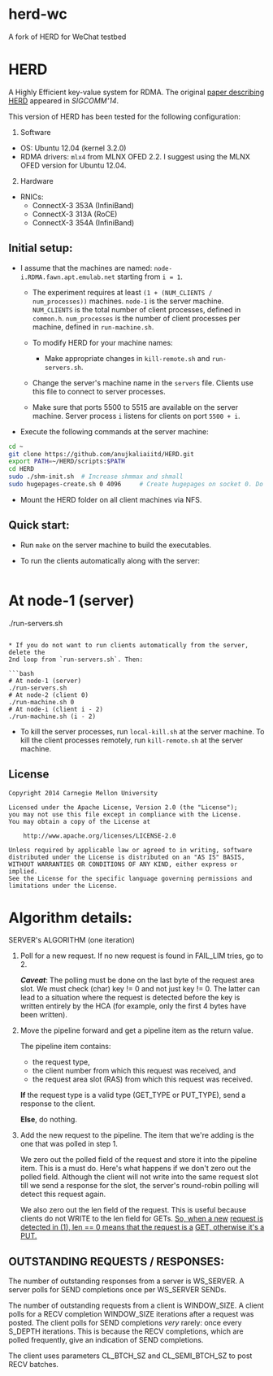 # herd-wc
A fork of HERD for WeChat testbed


HERD
====

A Highly Efficient key-value system for RDMA.  The
original [paper describing HERD](http://dl.acm.org/citation.cfm?id=2626299)
appeared in *SIGCOMM'14*.

This version of HERD has been tested for the following configuration:

1. Software
* OS: Ubuntu 12.04 (kernel 3.2.0)
* RDMA drivers: `mlx4` from MLNX OFED 2.2. I suggest using the MLNX OFED version for Ubuntu 12.04.
2. Hardware
* RNICs: 
    * ConnectX-3 353A (InfiniBand)
    * ConnectX-3 313A (RoCE)
    * ConnectX-3 354A (InfiniBand)



Initial setup:
-------------

* I assume that the machines are named: `node-i.RDMA.fawn.apt.emulab.net` starting from `i = 1`.
  * The experiment requires at least `(1 + (NUM_CLIENTS / num_processes))` machines.
    `node-1` is the server machine.
    `NUM_CLIENTS` is the total number of client processes, defined in `common.h`.
    `num_processes` is the number of client processes per machine, defined in
    `run-machine.sh`.
  * To modify HERD for your machine names: 
    * Make appropriate changes in `kill-remote.sh` and `run-servers.sh`.
  * Change the server's machine name in the `servers` file. Clients use this file to
    connect to server processes.

  * Make sure that ports 5500 to 5515 are available on the server machine. Server process `i`
    listens for clients on port `5500 + i`.

* Execute the following commands at the server machine:
```bash
cd ~
git clone https://github.com/anujkaliaiitd/HERD.git
export PATH=~/HERD/scripts:$PATH
cd HERD
sudo ./shm-init.sh	# Increase shmmax and shmall
sudo hugepages-create.sh 0 4096		# Create hugepages on socket 0. Do for all sockets.
```

* Mount the HERD folder on all client machines via NFS.



Quick start:
-----------

* Run `make` on the server machine to build the executables.

* To run the clients automatically along with the server:

  ```bash

  ```
# At node-1 (server)
./run-servers.sh
```

* If you do not want to run clients automatically from the server, delete the 
2nd loop from `run-servers.sh`. Then:
	
​```bash	
# At node-1 (server)
./run-servers.sh
# At node-2 (client 0)
./run-machine.sh 0
# At node-i (client i - 2)
./run-machine.sh (i - 2)
```

* To kill the server processes, run `local-kill.sh` at the server machine. To kill the 
  client processes remotely, run `kill-remote.sh` at the server machine.



License
-------

	Copyright 2014 Carnegie Mellon University

	Licensed under the Apache License, Version 2.0 (the "License");
	you may not use this file except in compliance with the License.
	You may obtain a copy of the License at
	
	    http://www.apache.org/licenses/LICENSE-2.0
	
	Unless required by applicable law or agreed to in writing, software
	distributed under the License is distributed on an "AS IS" BASIS,
	WITHOUT WARRANTIES OR CONDITIONS OF ANY KIND, either express or implied.
	See the License for the specific language governing permissions and
	limitations under the License.


Algorithm details:
====

SERVER's ALGORITHM (one iteration)

1. Poll for a new request. If no new request is found in FAIL_LIM tries, go to 2.

   **_Caveat_**: The polling must be done on the last byte
   of the request area slot. We must check (char) key != 0 and not just
   key != 0. The latter can lead to a situation where the request is 
   detected before the key is written entirely by the HCA (for example,
   only the first 4 bytes have been written).

2. Move the pipeline forward and get a pipeline item as the return
   value. 

   The pipeline item contains: 

   * the request type, 
   * the client number from which this request was received, and 
   * the request area slot (RAS) from which this request was received.

   **If** the request type is a valid type (GET_TYPE or PUT_TYPE), send a response to the client. 

   **Else**, do nothing.

3. Add the new request to the pipeline. The item that we're adding
   is the one that was polled in step 1.

   We zero out the polled field of the request and store it into the
   pipeline item. This is a must do. Here's what happens if we don't
   zero out the polled field. Although the client will not write
   into the same request slot till we send a response for the slot, the 
   server's round-robin polling will detect this request again.

   We also zero out the len field of the request. This is useful because
   clients do not WRITE to the len field for GETs. <u>So, when a new</u>
   <u>request is detected in (1), len == 0 means that the request is a</u>
   <u>GET, otherwise it's a PUT.</u>


OUTSTANDING REQUESTS / RESPONSES:
----

The number of outstanding responses from a server is WS_SERVER.
A server polls for SEND completions once per WS_SERVER SENDs.

The number of outstanding requests from a client is WINDOW_SIZE.
A client polls for a RECV completion WINDOW_SIZE iterations after
a request was posted. The client polls for SEND completions *very*
rarely: once every S_DEPTH iterations. This is because the RECV
completions, which are polled frequently, give an indication of 
SEND completions.

The client uses parameters CL_BTCH_SZ and CL_SEMI_BTCH_SZ to post
RECV batches.


